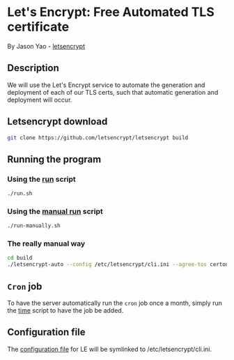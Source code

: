 # Let's Encrypt: Free Automated TLS certificate
By Jason Yao - [letsencrypt](https://letsencrypt.org/)

## Description
We will use the Let's Encrypt service to automate the generation and deployment of each of our TLS certs, 
such that automatic generation and deployment will occur.

## Letsencrypt download

```sh
git clone https://github.com/letsencrypt/letsencrypt build
```

## Running the program

### Using the [run](run.sh) script
```sh
./run.sh
```

### Using the [manual run](run-manually.sh) script
```sh
./run-manually.sh
```

### The really manual way
```sh
cd build
./letsencrypt-auto --config /etc/letsencrypt/cli.ini --agree-tos certonly
```

## `Cron` job
To have the server automatically run the `cron` job once a month, simply run the [time](time.sh) script to have the job be added.

## Configuration file
The [configuration file](cli.ini) for LE will be symlinked to /etc/letsencrypt/cli.ini.
